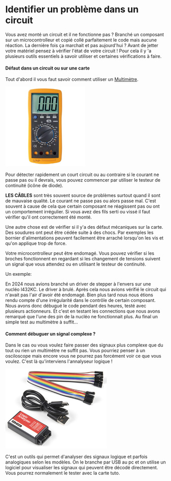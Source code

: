 # Identifier un problème dans un circuit

Vous avez monté un circuit et il ne fonctionne pas ? Branché un composant sur un microcontrolleur et copié collé parfaitement le code mais aucune réaction. La dernière fois ça marchait et pas aujourd'hui ? Avant de jetter votre matériel pensez à vérifier l'état de votre circuit ! Pour cela il y 'a plusieurs outils essentiels à savoir utiliser et certaines vérifications à faire.

#### Défaut dans un circuit ou sur une carte

Tout d'abord il vous faut savoir comment utiliser un [Multimètre](https://www.youtube.com/watch?v=-ovWpR5nECA&t=269s).

<img src="../../images/multimetre.jpg" height ="250px" width = "auto">

Pour détecter rapidement un court circuit ou au contraire si le courant ne passe pas ou il devrais, vous pouvez commencer par utiliser le testeur de continuité (icône de diode).

**LES CÂBLES** sont très souvent source de problèmes surtout quand il sont de mauvaise qualité. Le courant ne passe pas ou alors passe mal. C'est souvent à cause de cela que certain composant ne réagissent pas ou ont un comportement irrégulier. Si vous avez des fils serti ou vissé il faut vérifier qu'il ont correctement été monté. 

Une autre chose est de vérifier si il y'a des défaut mécaniques sur la carte. Des soudures ont peut être cédée suite à des chocs. Par exemples les bornier d'alimentations peuvent facilement être arraché lorsqu'on les vis et qu'on applique trop de force.

Votre microcontrolleur peut être endomagé. Vous pouvez vérifier si les broches fonctionnent en regardant si les changement de tensions suivent un signal que vous attendez ou en utilisant le testeur de continuité.

Un exemple: 

En 2024 nous avions branché un driver de stepper à l'envers sur une nucléo l432KC. Le driver à brulé. Après cela nous avions vérifié le circuit qui n'avait pas l'air d'avoir été endomagé. Bien plus tard nous nous étions rendu compte d'une irrégularité dans le contrôle de certain composant. Nous avons donc débugué le code pendant des heures, testé avec plusieurs actionneurs. Et c'est en testant les connections que nous avons remarqué que l'une des pin de la nucléo ne fonctionnait plus. Au final un simple test au multimètre à suffit...



#### Comment débuguer un signal complexe ? 

Dans le cas ou vous voulez faire passer des signaux plus complexe que du tout ou rien un multimètre ne suffit pas. Vous pourriez penser à un osciloscope mais encore vous ne pourrez pas forcément voir ce que vous voulez. C'est là qu'interviens l'annalyseur logique !

<img src="../../images/logic_analyser.jpg" height ="250px" width = "auto">

C'est un outils qui permet d'analyser des signaux logique et parfois analogiques selon les modèles. On le branche par USB au pc et on utilise un logiciel pour visualiser les signaux qui peuvent être décodé directement. 
Vous pourrez normalement le tester avec la carte tuto.